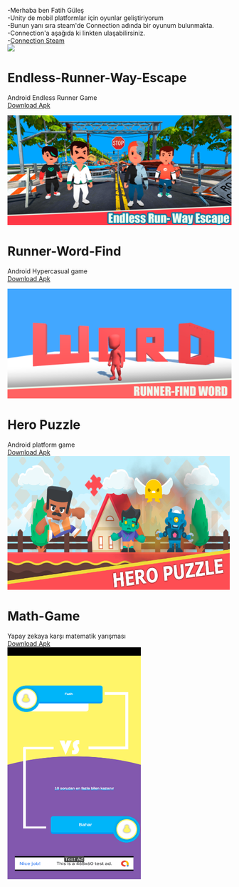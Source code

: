 -Merhaba ben Fatih Güleş<br>
-Unity de mobil platformlar için oyunlar geliştiriyorum<br>
-Bunun yanı sıra steam'de Connection adında bir oyunum bulunmakta.<br>
-Connection'a aşağıda ki linkten ulaşabilirsiniz.<br>
-<a href="https://store.steampowered.com/app/1769730/Connection/">Connection Steam</a><br>
<img src="https://cdn.cloudflare.steamstatic.com/steam/apps/1769730/header.jpg?t=1632912311"/>

# Endless-Runner-Way-Escape
Android Endless Runner Game<br>
<a href="https://github.com/fatihgules/Endless-Runner-Way-Escape/raw/main/Apk/Endless-Runner-Way-Escape.apk">Download Apk</a>

<img src="https://github.com/fatihgules/Endless-Runner-Way-Escape/blob/main/1024.png?raw=true">


# Runner-Word-Find
Android Hypercasual game<br>
<a href="https://github.com/fatihgules/Runner-Word-Find/raw/main/Apk/Runner-Word%20Find.apk">Download Apk</a>

<img src="https://github.com/fatihgules/Runner-Word-Find/blob/main/1024-500.png?raw=true">



# Hero Puzzle<br>
Android platform game <br> <a href="https://github.com/fatihgules/Hero-Puzzle-Mobile/raw/main/Apk/Hero_Puzzle.apk">Download Apk</a><br>
<img width="500" height="300" src="https://raw.githubusercontent.com/fatihgules/Hero-Puzzle-Mobile/main/G_PLAY_COVER.png"/>
# Math-Game
Yapay zekaya karşı matematik yarışması<br>
<a href="https://github.com/fatihgules/Math-Game/raw/main/Apk/matemaik_oyunu.apk">Download Apk</a><br>
<img width="300" height="520"  src="https://raw.githubusercontent.com/fatihgules/Math-Game/main/Screenshot/Screenshot_20211011-035334.png?token=ANVK7JC4QPN4JRNJDYQRMJTBMOH62"/>




<!---
fatihgules/fatihgules is a ✨ special ✨ repository because its `README.md` (this file) appears on your GitHub profile.
You can click the Preview link to take a look at your changes.
--->
